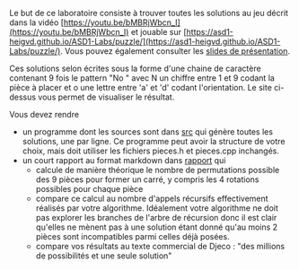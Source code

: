 Le but de ce laboratoire consiste à trouver toutes les solutions au jeu décrit dans la vidéo [https://youtu.be/bMBRjWbcn_I](https://youtu.be/bMBRjWbcn_I) et 
jouable sur [https://asd1-heigvd.github.io/ASD1-Labs/puzzle/](https://asd1-heigvd.github.io/ASD1-Labs/puzzle/). Vous 
pouvez également consulter les [slides de présentation](ASD-Labo2-Puzzle.pdf). 

Ces solutions selon écrites sous la forme d'une chaine de caractère contenant 9 fois le pattern "No " avec N un chiffre 
entre 1 et 9 codant la pièce à placer et o une lettre entre 'a' et 'd' codant l'orientation. Le site ci-dessus vous 
permet de visualiser le résultat.

Vous devez rendre 
* un programme dont les sources sont dans [src](../src) qui génère toutes les solutions, une par ligne. Ce programme 
  peut avoir la structure de votre choix, mais doit utiliser les fichiers pieces.h et pieces.cpp inchangés. 
* un court rapport au format markdown dans [rapport](../rapport) qui 
    * calcule de manière théorique le nombre de 
    permutations possible des 9 pièces pour former un carré, y compris les 4 rotations possibles pour chaque pièce 
    * compare ce calcul au nombre d'appels récursifs effectivement réalisés par votre algorithme. Idéalement votre 
  algorithme ne doit pas explorer les branches de l'arbre de récursion donc il est clair qu'elles ne mènent pas à une
  solution étant donné qu'au moins 2 pièces sont incompatibles parmi celles déjà posées.
    * compare vos résultats au texte commercial de Djeco : "des millions de possibilités et une seule solution"  
    
    
